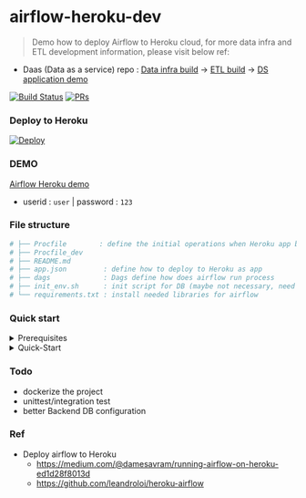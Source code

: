 # airflow-heroku-dev 
> Demo how to deploy Airflow to Heroku cloud, for more data infra and ETL development information, please visit below ref: 
* Daas (Data as a service) repo :  [Data infra build](https://github.com/yennanliu/data_infra_repo) -> [ETL build](https://github.com/yennanliu/XJob) -> [DS application demo](https://github.com/yennanliu/analysis)

[![Build Status](https://travis-ci.org/yennanliu/Xjob.svg?branch=master)](https://travis-ci.org/yennanliu/airflow-heroku-dev)
[![PRs](https://img.shields.io/badge/PRs-welcome-6574cd.svg)](https://github.com/yennanliu/airflow-heroku-dev/pulls)

### Deploy to Heroku 
[![Deploy](https://www.herokucdn.com/deploy/button.svg)](https://heroku.com/deploy?template=https://github.com/yennanliu/airflow-heroku-dev)

### DEMO 
[Airflow Heroku demo](http://airflow-heroku.herokuapp.com/)
- userid : `user` |  password : `123`


### File structure 
```bash
# ├── Procfile        : define the initial operations when Heroku app built and deployed 
# ├── Procfile_dev
# ├── README.md
# ├── app.json         : define how to deploy to Heroku as app 
# ├── dags             : Dags define how does airflow run process  
# ├── init_env.sh      : init script for DB (maybe not necessary, need to check)
# └── requirements.txt : install needed libraries for airflow 
```

### Quick start 
<details>
<summary>Prerequisites</summary>

```bash
# https://medium.com/@damesavram/running-airflow-on-heroku-ed1d28f8013d

# step 1) set up a Heroku account 
# https://dashboard.heroku.com/
# https://devcenter.heroku.com/articles/getting-started-with-python

# step 2) access the Heroku console page, check the account status 

# step 3) install Heroku CLI
# https://devcenter.heroku.com/articles/heroku-cli#download-and-install

# step 4) install dev environment for python (e.g. conda)
# https://docs.conda.io/projects/conda/en/latest/user-guide/install/

```
</details>

<details>
<summary>Quick-Start</summary>

```bash
# clone the repo
$ cd && git https://github.com/yennanliu/airflow-heroku-dev.git
$ cd && cd airflow-heroku-dev 
# launch dev python env 
$ source activate <your_dev_env_name>
# install airflow packages and export it the requirements.txt
$ pip install "apache-airflow[postgres, password]" && pip freeze > requirements.txt
# create heroku project  
$ heroku create airflow-heroku 
# set up postgresql as airflow backend 
$ heroku addons:create heroku-postgresql:dev -a airflow-heroku
# show heroku config (check if DB url shown as expected)
$ heroku config -a airflow-heroku
# setting up heroku configs 
$ heroku config:set  -a airflow-heroku  AIRFLOW__CORE__SQL_ALCHEMY_CONN=<replace_with_your_postgre_DB_url>
$ heroku config:set  -a airflow-heroku  AIRFLOW__CORE__LOAD_EXAMPLES=False
# get the via AIRFLOW_FERNET_KEY 
$ python -c "from cryptography.fernet import Fernet; print (Fernet.generate_key())"
$ heroku config:set  -a airflow-heroku  AIRFLOW__CORE__FERNET_KEY=<your_FERNET_KEY>
$ heroku config:set -a airflow-heroku AIRFLOW__WEBSERVER__AUTHENTICATE=True
$ heroku config:set  -a airflow-heroku AIRFLOW__WEBSERVER__AUTH_BACKEND=airflow.contrib.auth.backends.password_auth
# update to git
$ git add . && git commit -m 'code update for heroku deployment'
# add remote heroku git 
$ heroku git:remote -a airflow-heroku
# deploy to heroku 
$ git push heroku master 
# track deploy log 
$ heroku logs --tail -a airflow-heroku
# if everything works fine, should be able to access your app via command below
$ heroku open 
```
</details>

### Todo 
- dockerize the project 
- unittest/integration test 
- better Backend DB configuration 

### Ref 
- Deploy airflow to Heroku
	- https://medium.com/@damesavram/running-airflow-on-heroku-ed1d28f8013d
	- https://github.com/leandroloi/heroku-airflow
	